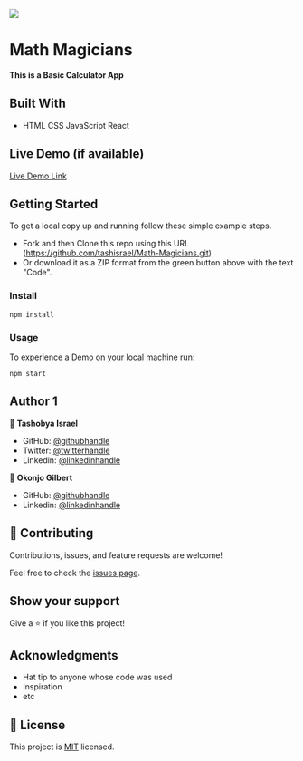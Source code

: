 ![](https://img.shields.io/badge/Microverse-blueviolet)

# Math Magicians

**This is a Basic Calculator App**


## Built With

- HTML CSS JavaScript React

## Live Demo (if available)

[Live Demo Link](https://livedemo.com)


## Getting Started
To get a local copy up and running follow these simple example steps.

- Fork and then Clone this repo using this URL (https://github.com/tashisrael/Math-Magicians.git) 
- Or download it as a ZIP format from the green button above with the text "Code".

### Install
```
npm install
```
### Usage
To experience a Demo on your local machine run:
```
npm start
```

## Author 1

👤 **Tashobya Israel**

- GitHub: [@githubhandle](https://github.com/tashisrael)
- Twitter: [@twitterhandle](https://twitter.com/tashisrael)
- Linkedin: [@linkedinhandle](https://www.linkedin.com/in/tashobya-israel-6a66b0181/l)

👤 **Okonjo Gilbert**

- GitHub: [@githubhandle](https://github.com/OpondoG)
- Linkedin: [@linkedinhandle](https://www.linkedin.com/in/gilbert-okonjo-2081331b9/)

## 🤝 Contributing

Contributions, issues, and feature requests are welcome!

Feel free to check the [issues page](../../issues/).

## Show your support

Give a ⭐️ if you like this project!

## Acknowledgments

- Hat tip to anyone whose code was used
- Inspiration
- etc

## 📝 License

This project is [MIT](./LICENSE) licensed.
